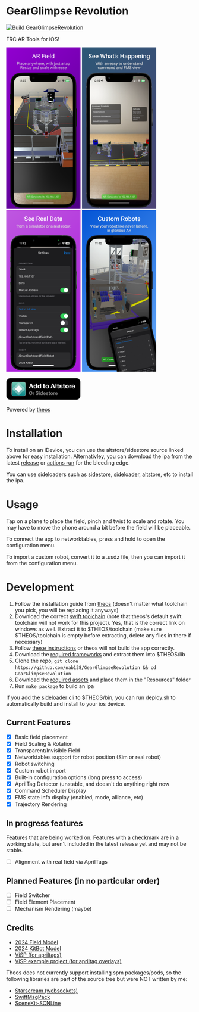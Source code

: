 # GearGlimpse Revolution

[![Build GearGlimpseRevolution](https://github.com/nab138/GearGlimpseRevolution/actions/workflows/ci.yml/badge.svg)](https://github.com/nab138/GearGlimpseRevolution/actions/workflows/ci.yml)

FRC AR Tools for iOS!

<p float="left">
  <img src="images/Image1.png" width="200" />
  <img src="images/Image2.png" width="200" />
  <img src="images/Image3.png" width="200" />
  <img src="images/Image4.png" width="200" />
</p>

[<img src="https://raw.githubusercontent.com/YTLitePlus/Assets/main/Github/Buttons/Altstore/Altstore.png" width="200px">](altstore://source?url=https://raw.githubusercontent.com/nab138/GearGlimpseRevolution/main/AltstoreSource.json)

Powered by [theos](https://theos.dev)

# Installation

To install on an iDevice, you can use the altstore/sidestore source linked above for easy installation. Alternativley, you can download the ipa from the latest [release](https://github.com/nab138/GearGlimpseRevolution/releases/latest) or [actions run](https://github.com/nab138/GearGlimpseRevolution/actions) for the bleeding edge.

You can use sideloaders such as [sidestore](https://sidestore.io), [sideloader](https://github.com/Dadoum/Sideloader), [altstore](https://altstore.io), etc to install the ipa.

# Usage

Tap on a plane to place the field, pinch and twist to scale and rotate. You may have to move the phone around a bit before the field will be placeable.

To connect the app to networktables, press and hold to open the configuration menu.

To import a custom robot, convert it to a .usdz file, then you can import it from the configuration menu.

# Development

1. Follow the installation guide from [theos](https://theos.dev) (doesn't matter what toolchain you pick, you will be replacing it anyways)
2. Download the correct [swift toolchain](https://github.com/kabiroberai/swift-toolchain-linux/releases/latest) (note that theos's default swift toolchain will not work for this project). Yes, that is the correct link on windows as well. Extract it to $THEOS/toolchain (make sure $THEOS/toolchain is empty before extracting, delete any files in there if necessary)
3. Follow [these instructions](https://github.com/theos/theos/issues/752#issuecomment-1694531205) or theos will not build the app correctly.
4. Download the [required frameworks](https://visp-doc.inria.fr/download/snapshot/ios/visp3.framework-2022-04-07.zip) and extract them into $THEOS/lib
5. Clone the repo, `git clone https://github.com/nab138/GearGlimpseRevolution && cd GearGlimpseRevolution`
6. Download the [required assets](https://github.com/nab138/GearGlimpseRevolution/releases/tag/assets-v2) and place them in the "Resources" folder
7. Run `make package` to build an ipa

If you add the [sideloader cli](https://github.com/Dadoum/Sideloader) to $THEOS/bin, you can run deploy.sh to automatically build and install to your ios device.

## Current Features

- [x] Basic field placement
- [x] Field Scaling & Rotation
- [x] Transparent/Invisible Field
- [x] Networktables support for robot position (Sim or real robot)
- [x] Robot switching
- [x] Custom robot import
- [x] Built-in configuration options (long press to access)
- [x] AprilTag Detector (unstable, and doesn't do anything right now
- [x] Command Scheduler Display
- [x] FMS state info display (enabled, mode, alliance, etc)
- [x] Trajectory Rendering

## In progress features

Features that are being worked on. Features with a checkmark are in a working state, but aren't included in the latest release yet and may not be stable.

- [ ] Alignment with real field via AprilTags

## Planned Features (in no particular order)

- [ ] Field Switcher
- [ ] Field Element Placement
- [ ] Mechanism Rendering (maybe)

## Credits

- [2024 Field Model](https://cad.onshape.com/documents/dcbe49ce579f6342435bc298/w/b93673f5b2ec9c9bdcfec487)
- [2024 KitBot Model](https://firstfrc.blob.core.windows.net/frc2024/KitBot/KitBot%20CAD%20and%20Drawings.zip)
- [ViSP (for apriltags)](https://visp.inria.fr/)
- [ViSP example project (for apriltag overlays)](https://github.com/lagadic/visp/tree/master/tutorial/ios/AprilTagLiveCamera)

Theos does not currently support installing spm packages/pods, so the following libraries are part of the source tree but were NOT written by me:

- [Starscream (websockets)](https://github.com/daltoniam/Starscream)
- [SwiftMsgPack](https://github.com/malcommac/SwiftMsgPack)
- [SceneKit-SCNLine](https://github.com/maxxfrazer/SceneKit-SCNLine)
